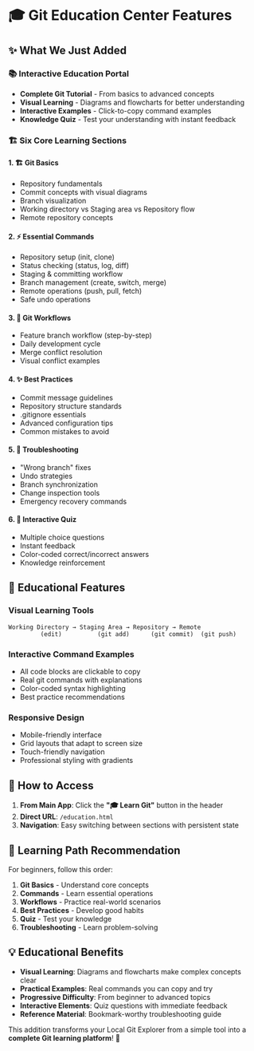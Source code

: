 # 🎓 Git Education Center Features

## ✨ What We Just Added

### 📚 **Interactive Education Portal**
- **Complete Git Tutorial** - From basics to advanced concepts
- **Visual Learning** - Diagrams and flowcharts for better understanding
- **Interactive Examples** - Click-to-copy command examples
- **Knowledge Quiz** - Test your understanding with instant feedback

### 🏗️ **Six Core Learning Sections**

#### 1. 🏗️ **Git Basics**
- Repository fundamentals
- Commit concepts with visual diagrams
- Branch visualization
- Working directory vs Staging area vs Repository flow
- Remote repository concepts

#### 2. ⚡ **Essential Commands**
- Repository setup (init, clone)
- Status checking (status, log, diff)
- Staging & committing workflow
- Branch management (create, switch, merge)
- Remote operations (push, pull, fetch)
- Safe undo operations

#### 3. 🔄 **Git Workflows**
- Feature branch workflow (step-by-step)
- Daily development cycle
- Merge conflict resolution
- Visual conflict examples

#### 4. ✨ **Best Practices**
- Commit message guidelines
- Repository structure standards
- .gitignore essentials
- Advanced configuration tips
- Common mistakes to avoid

#### 5. 🔧 **Troubleshooting**
- "Wrong branch" fixes
- Undo strategies
- Branch synchronization
- Change inspection tools
- Emergency recovery commands

#### 6. 🎯 **Interactive Quiz**
- Multiple choice questions
- Instant feedback
- Color-coded correct/incorrect answers
- Knowledge reinforcement

## 🎨 **Educational Features**

### **Visual Learning Tools**
```
Working Directory → Staging Area → Repository → Remote
		 (edit)          (git add)      (git commit)  (git push)
```

### **Interactive Command Examples**
- All code blocks are clickable to copy
- Real git commands with explanations
- Color-coded syntax highlighting
- Best practice recommendations

### **Responsive Design**
- Mobile-friendly interface
- Grid layouts that adapt to screen size
- Touch-friendly navigation
- Professional styling with gradients

## 🚀 **How to Access**

1. **From Main App**: Click the **"🎓 Learn Git"** button in the header
2. **Direct URL**: `/education.html`
3. **Navigation**: Easy switching between sections with persistent state

## 🎯 **Learning Path Recommendation**

For beginners, follow this order:
1. **Git Basics** - Understand core concepts
2. **Commands** - Learn essential operations
3. **Workflows** - Practice real-world scenarios
4. **Best Practices** - Develop good habits
5. **Quiz** - Test your knowledge
6. **Troubleshooting** - Learn problem-solving

## 💡 **Educational Benefits**

- **Visual Learning**: Diagrams and flowcharts make complex concepts clear
- **Practical Examples**: Real commands you can copy and try
- **Progressive Difficulty**: From beginner to advanced topics
- **Interactive Elements**: Quiz questions with immediate feedback
- **Reference Material**: Bookmark-worthy troubleshooting guide

This addition transforms your Local Git Explorer from a simple tool into a **complete Git learning platform**! 🎉